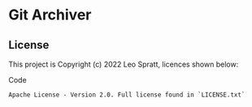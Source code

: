 # Git Archiver

## License
This project is Copyright (c) 2022 Leo Spratt, licences shown below:

Code

    Apache License - Version 2.0. Full license found in `LICENSE.txt`
